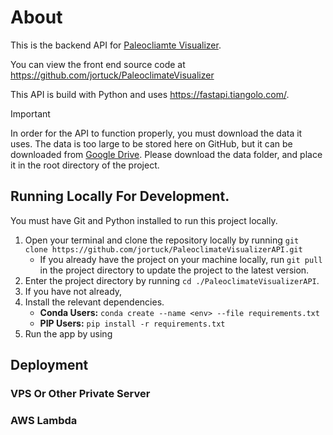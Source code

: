 # About

This is the backend API for [Paleocliamte Visualizer](https://pv.jortuck.com).

You can view the front end source code at https://github.com/jortuck/PaleoclimateVisualizer

This API is build with Python and uses https://fastapi.tiangolo.com/.
> [!IMPORTANT]
> In order for the API to function properly, you must download the data it uses. 
The data is too large to be stored here on GitHub, but it can be downloaded from
[Google Drive](https://drive.google.com/drive/folders/1dW1CAt7yPliFiW7rz336NKfsXivgc8Nz?usp=sharing).
Please download the data folder, and place it in the root directory of the project.

## Running Locally For Development.

You must have Git and Python installed to run this project locally.

1. Open your terminal and clone the repository locally by running `git clone https://github.com/jortuck/PaleoclimateVisualizerAPI.git`
   - If you already have the project on your machine locally, run `git pull` in the project directory
   to update the project to the latest version.
2. Enter the project directory by running `cd ./PaleoclimateVisualizerAPI`.
3. If you have not already, 
4. Install the relevant dependencies.
   - **Conda Users:** `conda create --name <env> --file requirements.txt`
   - **PIP Users:** `pip install -r requirements.txt`
5. Run the app by using 

## Deployment

### VPS Or Other Private Server

### AWS Lambda 
